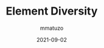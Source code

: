 ---
author: mmatuzo
date: 2021-09-02
permalink: false
tags:
  - html
  - meta
target_url: https://www.matuzo.at/blog/element-diversity/
title: Element Diversity
---